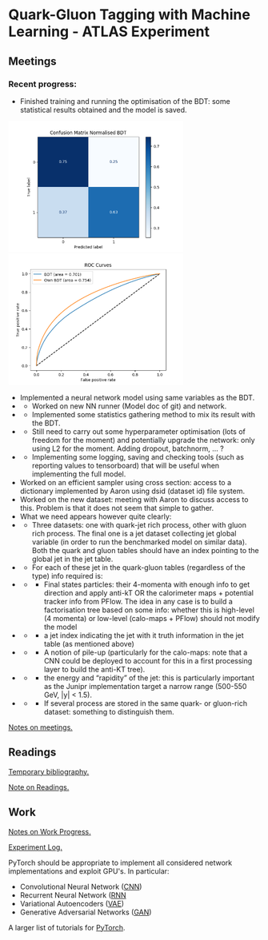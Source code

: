 # Quark-Gluon Tagging with Machine Learning - ATLAS Experiment
## Meetings
### Recent progress: 
* Finished training and running the optimisation of the BDT: some statistical results obtained and the model is saved. 

<p float="center">
<img src="Readme_Result/confusion_matrix_normalised.png" width="350" />
<img src="Readme_Result/ROC_curve.png" width="350" /> 
</p>

* Implemented a neural network model using same variables as the BDT. 
* * Worked on new NN runner (Model doc of git) and network.
* * Implemented some statistics gathering method to mix its result with the BDT.
* * Still need to carry out some hyperparameter optimisation (lots of freedom for the moment) and potentially upgrade the network: only using L2 for the moment. Adding dropout, batchnorm, ... ?
* * Implementing some logging, saving and checking tools (such as reporting values to tensorboard) that will be useful when implementing the full model. 
* Worked on an efficient sampler using cross section: access to a dictionary implemented by Aaron using dsid (dataset id) file system. 
* Worked on the new dataset: meeting with Aaron to discuss access to this. Problem is that it does not seem that simple to gather.
* What we need appears however quite clearly:
* *  Three datasets: one with quark-jet rich process, other with gluon rich process. The final one is a jet dataset collecting jet global variable (in order to run the benchmarked model on similar data). Both the quark and gluon tables should have an index pointing to the global jet in the jet table. 
* *  For each of these jet in the quark-gluon tables (regardless of the type) info required is:
* * * Final states particles: their 4-momenta with enough info to get direction and apply anti-kT OR the calorimeter maps + potential tracker info from PFlow. The idea in any case is to build a factorisation tree based on some info: whether this is high-level (4 momenta) or low-level (calo-maps + PFlow) should not modify the model
* * * a jet index indicating the jet with it truth information in the jet table (as mentioned above)
* * * A notion of pile-up (particularly for the calo-maps: note that a CNN could be deployed to account for this in a first processing layer to build the anti-KT tree). 
* * * the energy and “rapidity” of the jet: this is particularly important as the Junipr implementation target a narrow range (500-550 GeV, |y| < 1.5).
* * * If several process are stored in the same quark- or gluon-rich dataset: something to distinguish them. 


[Notes on meetings.](https://docs.google.com/document/d/1mPCNGwLqUHwPWRzEXwxDVAvANspSMXEBrSzKO49E8Ds/edit?usp=sharing)

## Readings
[Temporary bibliography.](https://docs.google.com/document/d/1T0P84bvZvcEdx9cvs6z_uXsKWNDNlzjyWbvqWfU1s5I/edit)

[Note on Readings.](https://docs.google.com/document/d/1u7orIhStgtNy6GY1Ix_eOC2UjRiMTey7CkkDW5u7Oxg/edit?usp=sharing)

## Work
[Notes on Work Progress.](https://docs.google.com/document/d/1REFWLDmTNmnLVJMIwqeWt13o8EeNrBTAoQybtgy6I2A/edit?usp=sharing)

[Experiment Log.](https://docs.google.com/spreadsheets/d/1Yu8Fxa3OA3b5M0SDpXkCFffr_e0Qvg-HA2QqpyZvl-I/edit?usp=sharing)

PyTorch should be appropriate to implement all considered network implementations and exploit GPU's. In particular:
* Convolutional Neural Network ([CNN](https://pytorch.org/tutorials/beginner/blitz/cifar10_tutorial.html))
* Recurrent Neural Network ([RNN](https://pytorch.org/tutorials/intermediate/char_rnn_classification_tutorial.html)
* Variational Autoencoders ([VAE](https://pyro.ai/examples/vae.html))
* Generative Adversarial Networks ([GAN](https://pytorch.org/tutorials/beginner/dcgan_faces_tutorial.html))

A larger list of tutorials for [PyTorch](https://pytorch.org/tutorials/). 
